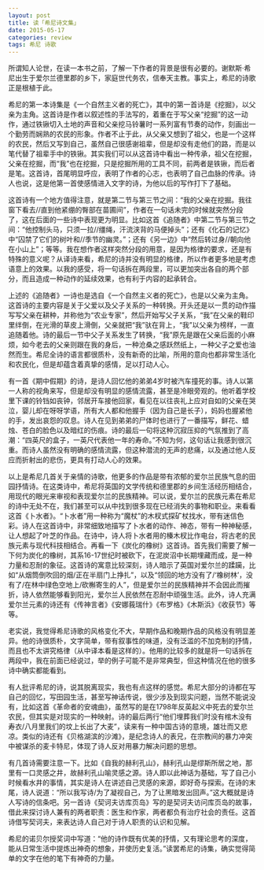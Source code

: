 ```yaml
---
layout: post
title: 读「希尼诗文集」
date: 2015-05-17
categories: review
tags: 希尼 诗歌
---
```


所谓知人论世，在读一本书之前，了解一下作者的背景是很有必要的。谢默斯·希尼出生于爱尔兰德里郡的乡下，家庭世代务农，信奉天主教。事实上，希尼的诗歌正是根植于此。

希尼的第一本诗集是《一个自然主义者的死亡》，其中的第一首诗是《挖掘》，以父亲为主角。这首诗是作者以叙述性的手法写的，着重在于写父亲“挖掘”的这一动作，通过铁锹切入土地的声音和父亲挖马铃薯时一系列富有节奏的动作，刻画出一个勤劳而娴熟的农民的形象。作者不止于此，从父亲又想到了祖父，也是一个这样的农民，然后又写到自己，虽然自己很感谢祖辈，但是却没有走他们的路，而是以笔代替了祖辈手中的铁锹。其实我们可以从这首诗中看出一种传承，祖父在挖掘，父亲在挖掘，而“我”也在挖掘，只是挖掘所用的工具不同，前两者是铁锹，而后者是笔。这首诗，首尾明显呼应，表明了作者的心志，也表明了自己血脉的传承。诗人也说，这是他第一首使感情进入文字的诗，为他以后的写作打下了基础。

这首诗有一个地方值得注意，就是第二节与第三节之间：“我的父亲在挖掘。我往窗下看去//直到他紧绷的臀部在苗圃间”，作者在一句话未完的时候就突然分段了，这在后面的一些诗中表现更为明显。比如这首《追随者》中第二节与第三节之间：“他控制头马，只须一拉//缰绳，汗流浃背的马便掉头”；还有《化石的记忆》中“囚禁了它们的树叶和//季节的幽灵。”；还有《另一边》中“然后转过身//朝向他在小山上”；等等。我在想作者这样突然分段的用意，是因为格律的要求，还是有特殊的意义呢？从译诗来看，希尼的诗并没有明显的格律，所以作者更多地是考虑语意上的效果。以我的感受，将一句话拆在两段里，可以更加突出各自的两个部分，而且造成一种动作的延续效果，也有利于内容的起承转合。

上述的《追随者》一诗也是选自《一个自然主义者的死亡》，也是以父亲为主角。这首诗的主要内容是关于父爱以及父子关系的一种转换。开头还是以一贯的动作描写写父亲在耕种，并称他为“农业专家”，然后开始写父子关系，“我”在父亲的鞋印里绊倒，在光滑的草皮上滑倒，父亲就把“我”驮在背上，“我”以父亲为榜样，一直追随着他。诗的最后一节中父子关系发生了转换，“我”原先是跟在父亲后面的小麻烦，如今老去的父亲则跟在我的身后，一种沧桑之感跃然纸上，一种父子之爱也油然而生。希尼全诗的语言都很质朴，没有新奇的比喻，所用的意向也都非常生活化和农民化，但是却蕴含着真挚的感情，足以打动人心。

有一首《期中假期》的诗，是诗人回忆他的弟弟4岁时被汽车撞死的事。诗人以第一人称的视角来写，但是却没有明显的感情流露，甚至是冷眼旁观的。他听着学校里下课的铃铛如丧钟，邻居开车接他回家，看见在以往丧礼上应对自如的父亲在哭泣，婴儿却在呀呀学语，所有大人都和他握手（因为自己是长子），妈妈也握紧他的手，发出哀怨的叹息。诗人在见到弟弟的尸体时也进行了一番描写，鲜花、蜡烛、苍白的脸色以及暗红的伤痕。诗的最后一句将这种沉寂压抑的气氛推到了高潮：“四英尺的盒子，一英尺代表他一年的寿命。”不知为何，这句话让我感到很沉重。而诗人虽然没有明确的感情流露，但这种潜流的无声的悲痛，以及通过他人反应而折射出的悲伤，更具有打动人心的效果。

以上是希尼几首关于亲情的诗歌，他更多的作品是带有浓郁的爱尔兰民族气息的田园抒情诗。在这类诗中，希尼将英国的文学传统和德里郡的乡间生活经历相结合，用现代的眼光来审视和表现爱尔兰的民族精神。可以说，爱尔兰的民族元素在希尼的诗中无处不在，我们甚至可以从中找到很多现在已经消失的事物和职业。来看看这首《卜水者》。“卜水者”用一种称为“魔杖”的木杈式探矿杖找水，带有迷信色彩。诗人在这首诗中，非常细致地描写了卜水者的动作、神态，带有一种神秘感，让人想起了叶芝的作品。在诗中，诗人将卜水者用的榛木杈比作电台，将古老的民族元素与现代科技相结合。再看一下《炭化的橡树》这首诗。首先我们需要了解一下何为炭化的橡树，其系16-17世纪时被砍下，在泥炭沼中长期埋藏而成，是一种力量和忍耐的象征。这首诗的寓意比较深刻，诗人暗示了英国对爱尔兰的蹂躏，比如“从烟筒倒吹回的烟/正在半扇门上挣扎”，以及“领回的地方没有了/‘橡树林’，没有了/在林中绿色空地上/砍槲寄生的人”，但是爱尔兰的民族精神并不会因此而摧折，诗人依然能够看到阳光，爱尔兰人民依然在忍耐中顽强生活。此外，诗人充满爱尔兰元素的诗还有《传神言者》《安娜莪瑞什》《布罗格》《木斯浜》《收获节》等等。

老实说，我觉得希尼诗歌的风格变化不大，早期作品和晚期作品的风格没有明显差异。他的诗很质朴，文字简单，带有叙事性的味道，没有泛滥的不加克制的抒情，而且也不太讲究格律（从中译本看是这样的）。他用的比较多的就是将一句话拆在两段中，我在前面已经说过，举的例子可能不是非常典型，但这种情况在他的很多诗中确实都能看到。

有人批评希尼的诗，说其脱离现实，我也有点这样的感觉。希尼大部分的诗都在写自己的回忆，写田园生活，甚至写神话传说，很少涉及到现实问题，当然不能说没有，比如这首《革命者的安魂曲》，虽然写的是在1798年反英起义中死去的爱尔兰农民，但其实是对现实的一种映射。诗的最后两行“他们埋葬我们时没有棺木没有寿衣/八月里我们的坟上长出了大麦”，读来有一种中国古诗的意境，雄壮而又悲凉。类似的诗还有《贝格湖滨的沙滩》，是纪念诗人的表兄，在宗教间的暴力冲突中被谋杀的麦卡特尼，体现了诗人反对用暴力解决问题的思想。

有几首诗需要注意一下。比如《自我的赫利孔山》，赫利孔山是缪斯所居之地，那里有一口灵感之井，故赫利孔山喻灵感之源。诗人即以此神话为基础，写了自己小时候看水井的事情，其实是诗人在讲述自己灵感的来源，即好奇与探索。在诗的末尾，诗人说道：“所以我写诗/为了凝视自己，为了让黑暗发出回声。”这大概就是诗人写诗的信条吧。另一首诗《契诃夫访库页岛》写的是契诃夫访问库页岛的故事，借此来探讨诗人兼有的两者职责：医生和作家，两者都负有治疗社会的责任。这首诗借写契诃夫，来表达诗人自己对于诗人职责的认识和见解。

希尼的诺贝尔授奖词中写道：“他的诗作既有优美的抒情，又有理论思考的深度，能从日常生活中提炼出神奇的想象，并使历史复活。”读罢希尼的诗集，确实觉得简单的文字在他的笔下有神奇的力量。
